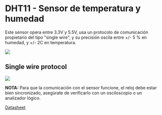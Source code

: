 # DHT11 - Sensor de temperatura y humedad

Este sensor opera entre 3.3V y 5.5V, usa un protocolo de comunicación propietario del tipo "single wire", y su precisión oscila entre +/- 5 % en humedad, y +/- 2C en temperatura.

![](https://github.com/nstrappazzonc/CH552/blob/main/assets/src/dht11/protoboard.jpeg)

## Single wire protocol

![](https://github.com/nstrappazzonc/CH552/blob/main/assets/doc/pulseview/dht11_02.png)

**NOTA:** Para que la comunicación con el sensor funcione, el reloj debe estar bien sincronizado, asegúrate de verificarlo con un osciloscopio o un analizador lógico.

[Datasheet](https://github.com/nstrappazzonc/CH552/blob/main/doc/datasheets/DHT11.pdf)
